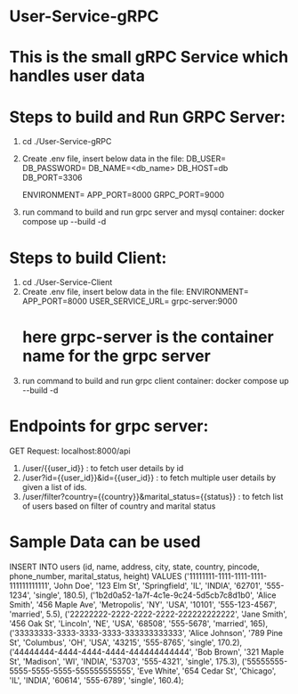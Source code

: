 # User-Service-gRPC
# This is the small gRPC Service which handles user data 

# Steps to build and Run GRPC Server:
1. cd ./User-Service-gRPC
2. Create .env file, insert below data in the file:
    DB_USER=<user>
    DB_PASSWORD=<password>
    DB_NAME=<db_name>
    DB_HOST=db
    DB_PORT=3306

    ENVIRONMENT=<env>
    APP_PORT=8000
    GRPC_PORT=9000

3. run command to build and run grpc server and mysql container: docker compose up --build -d

# Steps to build Client:
1. cd ./User-Service-Client
2. Create .env file, insert below data in the file:
    ENVIRONMENT=<env>
    APP_PORT=8000
    USER_SERVICE_URL= grpc-server:9000 
    # here grpc-server is the container name for the grpc server 
3. run command to build and run grpc client container: docker compose up --build -d

# Endpoints for grpc server:
  GET Request: localhost:8000/api
  1. /user/{{user_id}} : to fetch user details by id
  2. /user?id={{user_id}}&id={{user_id}} : to fetch multiple user details by given a list of ids.
  3. /user/filter?country={{country}}&marital_status={{status}} : to fetch list of users based on filter of country and marital status

# Sample Data can be used 
INSERT INTO users (id, name, address, city, state, country, pincode, phone_number, marital_status, height)
VALUES
('11111111-1111-1111-1111-111111111111', 'John Doe', '123 Elm St', 'Springfield', 'IL', 'INDIA', '62701', '555-1234', 'single', 180.5),
('1b2d0a52-1a7f-4c1e-9c24-5d5cb7c8d1b0', 'Alice Smith', '456 Maple Ave', 'Metropolis', 'NY', 'USA', '10101', '555-123-4567', 'married', 5.5),
('22222222-2222-2222-2222-222222222222', 'Jane Smith', '456 Oak St', 'Lincoln', 'NE', 'USA', '68508', '555-5678', 'married', 165),
('33333333-3333-3333-3333-333333333333', 'Alice Johnson', '789 Pine St', 'Columbus', 'OH', 'USA', '43215', '555-8765', 'single', 170.2),
('44444444-4444-4444-4444-444444444444', 'Bob Brown', '321 Maple St', 'Madison', 'WI', 'INDIA', '53703', '555-4321', 'single', 175.3),
('55555555-5555-5555-5555-555555555555', 'Eve White', '654 Cedar St', 'Chicago', 'IL', 'INDIA', '60614', '555-6789', 'single', 160.4);
